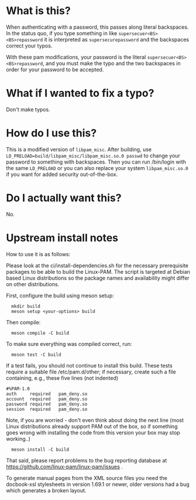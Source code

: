 # What is this?

When authenticating with a password, this passes along literal backspaces. In
the status quo, if you type something in like `supersecuer<BS><BS>repassword`
it is interpreted as `supersecurepassword` and the backspaces correct your typos.

With these pam modifications, your password is the literal
`supersecuer<BS><BS>repassword`, and you must make the typo and the two
backspaces in order for your password to be accepted.

# What if I wanted to fix a typo?

Don't make typos.

# How do I use this?

This is a modified version of `libpam_misc`. After building, use
`LD_PRELOAD=build/libpam_misc/libpam_misc.so.0 passwd` to change your password
to something with backspaces. Then you can run /bin/login with the same
`LD_PRELOAD` or you can also replace your system `libpam_misc.so.0` if you want
for added security out-of-the-box.

# Do I actually want this?

No.


# Upstream install notes

How to use it is as follows:

Please look at the ci/install-dependencies.sh for the necessary
prerequisite packages to be able to build the Linux-PAM. The script
is targeted at Debian based Linux distributions so the package
names and availability might differ on other distributions.

First, configure the build using meson setup:

      mkdir build
      meson setup <your-options> build

Then compile:

      meson compile -C build

To make sure everything was compiled correct, run:

      meson test -C build

If a test fails, you should not continue to install this build.
These tests require a suitable file /etc/pam.d/other; if necessary,
create such a file containing, e.g., these five lines (not indented)

	#%PAM-1.0
	auth	 required	pam_deny.so
	account	 required	pam_deny.so
	password required	pam_deny.so
	session	 required	pam_deny.so


Note, if you are worried - don't even think about doing the next line
(most Linux distributions already support PAM out of the box, so if
something goes wrong with installing the code from this version your
box may stop working..)

      meson install -C build

That said, please report problems to the bug reporting database
at https://github.com/linux-pam/linux-pam/issues .

To generate manual pages from the XML source files you need the
docbook-xsl stylesheets in version 1.69.1 or newer, older versions had
a bug which generates a broken layout.
